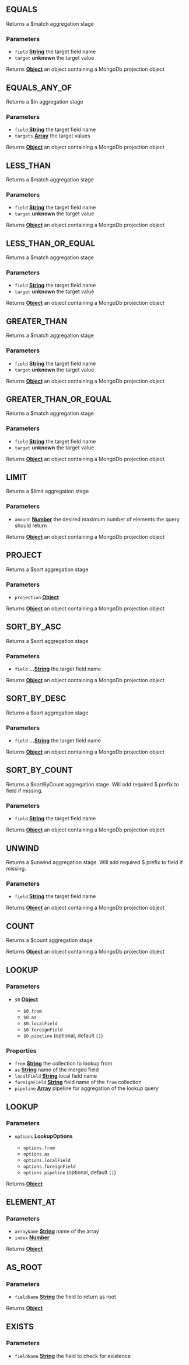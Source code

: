 <!-- Generated by documentation.js. Update this documentation by updating the source code. -->

## EQUALS

Returns a $match aggregation stage

### Parameters

*   `field` **[String][1]** the target field name
*   `target` **unknown** the target value

Returns **[Object][2]** an object containing a MongoDb projection object

## EQUALS\_ANY\_OF

Returns a $in aggregation stage

### Parameters

*   `field` **[String][1]** the target field name
*   `targets` **[Array][3]** the target values

Returns **[Object][2]** an object containing a MongoDb projection object

## LESS\_THAN

Returns a $match aggregation stage

### Parameters

*   `field` **[String][1]** the target field name
*   `target` **unknown** the target value

Returns **[Object][2]** an object containing a MongoDb projection object

## LESS\_THAN\_OR\_EQUAL

Returns a $match aggregation stage

### Parameters

*   `field` **[String][1]** the target field name
*   `target` **unknown** the target value

Returns **[Object][2]** an object containing a MongoDb projection object

## GREATER\_THAN

Returns a $match aggregation stage

### Parameters

*   `field` **[String][1]** the target field name
*   `target` **unknown** the target value

Returns **[Object][2]** an object containing a MongoDb projection object

## GREATER\_THAN\_OR\_EQUAL

Returns a $match aggregation stage

### Parameters

*   `field` **[String][1]** the target field name
*   `target` **unknown** the target value

Returns **[Object][2]** an object containing a MongoDb projection object

## LIMIT

Returns a $limit aggregation stage

### Parameters

*   `amount` **[Number][4]** the desired maximum number of elements the query should return

Returns **[Object][2]** an object containing a MongoDb projection object

## PROJECT

Returns a $sort aggregation stage

### Parameters

*   `projection` **[Object][2]**&#x20;

Returns **[Object][2]** an object containing a MongoDb projection object

## SORT\_BY\_ASC

Returns a $sort aggregation stage

### Parameters

*   `field` **...[String][1]** the target field name

Returns **[Object][2]** an object containing a MongoDb projection object

## SORT\_BY\_DESC

Returns a $sort aggregation stage

### Parameters

*   `field` **...[String][1]** the target field name

Returns **[Object][2]** an object containing a MongoDb projection object

## SORT\_BY\_COUNT

Returns a $sortByCount aggregation stage. Will add required $ prefix to field if missing.

### Parameters

*   `field` **[String][1]** the target field name

Returns **[Object][2]** an object containing a MongoDb projection object

## UNWIND

Returns a $unwind aggregation stage. Will add required $ prefix to field if missing.

### Parameters

*   `field` **[String][1]** the target field name

Returns **[Object][2]** an object containing a MongoDb projection object

## COUNT

Returns a $count aggregation stage

Returns **[Object][2]** an object containing a MongoDb projection object

## LOOKUP

### Parameters

*   `$0` **[Object][2]**&#x20;

    *   `$0.from` &#x20;
    *   `$0.as` &#x20;
    *   `$0.localField` &#x20;
    *   `$0.foreignField` &#x20;
    *   `$0.pipeline`   (optional, default `[]`)

### Properties

*   `from` **[String][1]** the collection to lookup from
*   `as` **[String][1]** name of the merged field
*   `localField` **[String][1]** local field name
*   `foreignField` **[String][1]** field name of the `from` collection
*   `pipeline` **[Array][3]** pipeline for aggregation of the lookup query

## LOOKUP

### Parameters

*   `options` **LookupOptions**&#x20;

    *   `options.from` &#x20;
    *   `options.as` &#x20;
    *   `options.localField` &#x20;
    *   `options.foreignField` &#x20;
    *   `options.pipeline`   (optional, default `[]`)

Returns **[Object][2]**&#x20;

## ELEMENT\_AT

### Parameters

*   `arrayName` **[String][1]** name of the array
*   `index` **[Number][4]**&#x20;

Returns **[Object][2]**&#x20;

## AS\_ROOT

### Parameters

*   `fieldName` **[String][1]** the field to return as root

Returns **[Object][2]**&#x20;

## EXISTS

### Parameters

*   `fieldName` **[String][1]** the field to check for existence

[1]: https://developer.mozilla.org/docs/Web/JavaScript/Reference/Global_Objects/String

[2]: https://developer.mozilla.org/docs/Web/JavaScript/Reference/Global_Objects/Object

[3]: https://developer.mozilla.org/docs/Web/JavaScript/Reference/Global_Objects/Array

[4]: https://developer.mozilla.org/docs/Web/JavaScript/Reference/Global_Objects/Number
